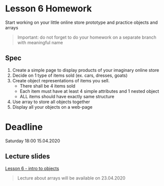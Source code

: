 # Lesson 6 Homework

Start working on your little online store prototype and practice objects and arrays

> Important: do not forget to do your homework on a separate branch with meaningful name

## Spec

1. Create a simple page to display products of your imaginary online store
2. Decide on 1 type of items sold (ex. cars, dresses, goats)
3. Create object representations of items you sell.
    * There shall be 4 items sold
    * Each item must have at least 4 simple attributes and 1 nested object
    * ALL items should have exactly same structure
4. Use array to store all objects together
6. Display all your objects on a web-page

# Deadline

Saturday 18:00 15.04.2020

## Lecture slides

[Lesson 6 - intro to objects](https://mrtim.github.io/js-munich-2020-spring/lessons/6_objects_intro)
> Lecture about arrays will be available on 23.04.2020
